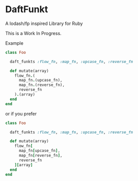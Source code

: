 # DaftFunkt
 A lodash/fp inspired Library for Ruby

This is a Work In Progress.


Example

```ruby 
class Foo

  daft_funkts :flow_fn, :map_fn, :upcase_fn, :reverse_fn

  def mutate(array)
    flow_fn.(
      map_fn.(upcase_fn),
      map_fn.(reverse_fn),
      reverse_fn
    ).(array)
  end
end
```
or if you prefer

```ruby
class Foo

  daft_funkts :flow_fn, :map_fn, :upcase_fn, :reverse_fn

  def mutate(array)
    flow_fn[
      map_fn[upcase_fn],
      map_fn[reverse_fn],
      reverse_fn
    ][array]
  end
end
```
